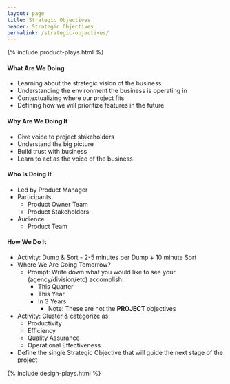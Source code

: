 ```yaml
---
layout: page
title: Strategic Objectives
header: Strategic Objectives
permalink: /strategic-objectives/
---
```


<div class="row">
    <div class="col-md-3">
        {% include product-plays.html %}
    </div>
    <div class="col-md-6">
        <h4 class="DSO-What" id="DSO-What">
            What Are We Doing
        </h4>
	<ul>
        <li>Learning about the strategic vision of the business</li>
        <li>Understanding the environment the business is operating in</li>
        <li>Contextualizing where our project fits</li>
        <li>Defining how we will prioritize features in the future</li>
	</ul>
        <h4 class="DSO-Why" id="DSO-Why">
            Why Are We Doing It
        </h4>
    <ul>
        <li>Give voice to project stakeholders</li>
        <li>Understand the big picture</li>
        <li>Build trust with business</li>
        <li>Learn to act as the voice of the business</li>
	</ul>
        <h4 class="DSO-Who" id="DSO-Who">
            Who Is Doing It
        </h4>
<ul>
   <li>Led by Product Manager</li>
   <li>Participants
    	<ul>
        	<li>Product Owner Team</li>
        	<li>Product Stakeholders</li>
    	</ul>
   </li>
   <li>Audience
    	<ul>
            <li>Product Team</li>
       </ul>    
   </li>
</ul>
<h4 class="DSO-How" id="DSO-How">
    How We Do It
</h4>
<ul>
    <li class="DSO-DumpSort" id="DSO-DumpSort">Activity: Dump &amp; Sort - 2-5 minutes per Dump + 10 minute Sort</li>
    <li class="DSO-Where" id="DSO-Where">Where We Are Going Tomorrow?
        <ul>
            <li>Prompt: Write down what you would like to see your (agency/division/etc) accomplish:
                <ul>
                    <li>This Quarter</li>
                    <li>This Year</li>
                    <li>In 3 Years
                    	<ul>
                            <li>Note: These are not the <b>PROJECT</b> objectives</li>
                        </ul>
                    </li>
                </ul>
            </li>
        </ul>
    </li>
    <li class="DSO-Activity" id="DSO-Activity">Activity: Cluster &amp; categorize as:
        <ul>
            <li>Productivity</li>
            <li>Efficiency</li>
            <li>Quality Assurance</li>
            <li>Operational Effectiveness</li>
        </ul>
    </li>
    <li class="DSO-Define" id="DSO-Define">Define the single Strategic Objective that will guide the next stage of the project</li>
</ul>
    </div>
    <div class="col-md-3">
                {% include design-plays.html %}
    </div>
</div>
